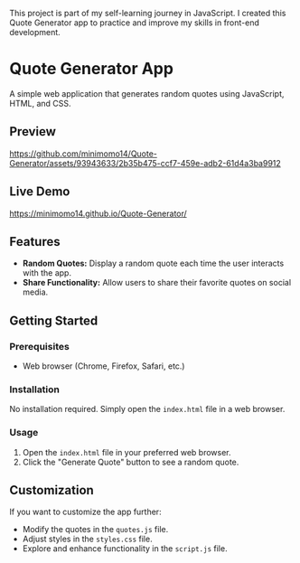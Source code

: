 This project is part of my self-learning journey in JavaScript. 
I created this Quote Generator app to practice and improve my skills in front-end development.

# Quote Generator App

A simple web application that generates random quotes using JavaScript, HTML, and CSS.

## Preview

https://github.com/minimomo14/Quote-Generator/assets/93943633/2b35b475-ccf7-459e-adb2-61d4a3ba9912

## Live Demo

https://minimomo14.github.io/Quote-Generator/

## Features

- **Random Quotes:** Display a random quote each time the user interacts with the app.
- **Share Functionality:** Allow users to share their favorite quotes on social media.


## Getting Started

### Prerequisites

- Web browser (Chrome, Firefox, Safari, etc.)

### Installation

No installation required. Simply open the `index.html` file in a web browser.

### Usage

1. Open the `index.html` file in your preferred web browser.
2. Click the "Generate Quote" button to see a random quote.

## Customization

If you want to customize the app further:

- Modify the quotes in the `quotes.js` file.
- Adjust styles in the `styles.css` file.
- Explore and enhance functionality in the `script.js` file.


